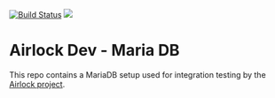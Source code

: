 [![Build Status](https://travis-ci.org/ing-bank/airlock-dev-mariadb.svg?branch=master)](https://travis-ci.org/ing-bank/airlock-dev-mariadb)
[![](https://images.microbadger.com/badges/image/wbaa/airlock-dev-mariadb:latest.svg)](https://microbadger.com/images/wbaa/airlock-dev-mariadb:latest)


# Airlock Dev - Maria DB

This repo contains a MariaDB setup used for integration testing by the [Airlock project](https://github.com/ing-bank/airlock).
